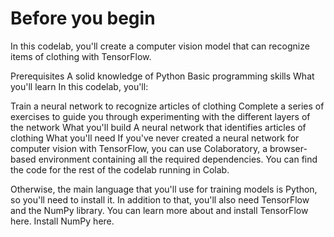# Before you begin

In this codelab, you'll create a computer vision model that can recognize items of clothing with TensorFlow.

Prerequisites
A solid knowledge of Python
Basic programming skills
What you'll learn
In this codelab, you'll:

Train a neural network to recognize articles of clothing
Complete a series of exercises to guide you through experimenting with the different layers of the network
What you'll build
A neural network that identifies articles of clothing
What you'll need
If you've never created a neural network for computer vision with TensorFlow, you can use Colaboratory, a browser-based environment containing all the required dependencies. You can find the code for the rest of the codelab running in Colab.

Otherwise, the main language that you'll use for training models is Python, so you'll need to install it. In addition to that, you'll also need TensorFlow and the NumPy library. You can learn more about and install TensorFlow here. Install NumPy here.